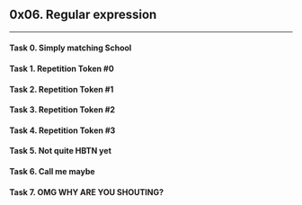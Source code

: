 ## 0x06. Regular expression

---
#### Task 0. Simply matching School
#### Task 1. Repetition Token #0
#### Task 2. Repetition Token #1
#### Task 3. Repetition Token #2
#### Task 4. Repetition Token #3
#### Task 5. Not quite HBTN yet
#### Task 6. Call me maybe
#### Task 7. OMG WHY ARE YOU SHOUTING?

